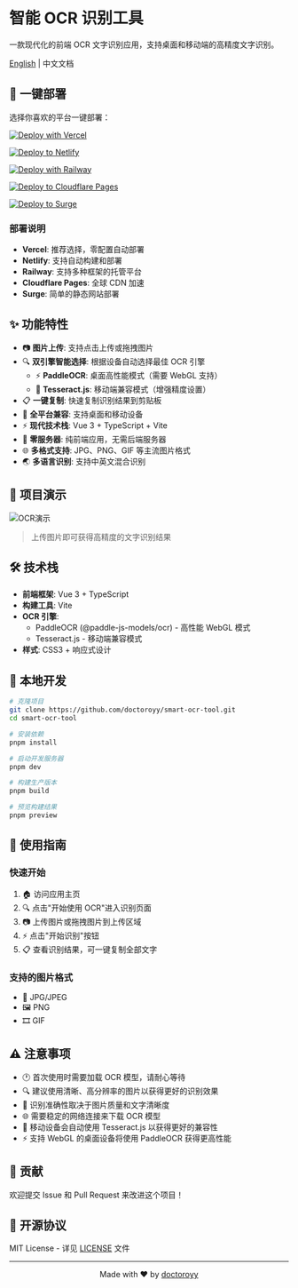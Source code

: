# 智能 OCR 识别工具

一款现代化的前端 OCR 文字识别应用，支持桌面和移动端的高精度文字识别。

[English](./README.md) | 中文文档

## 🚀 一键部署

选择你喜欢的平台一键部署：

[![Deploy with Vercel](https://vercel.com/button)](https://vercel.com/new/clone?repository-url=https%3A%2F%2Fgithub.com%2Fdoctoroyy%2Fsmart-ocr-tool&project-name=smart-ocr-tool&repository-name=smart-ocr-tool)

[![Deploy to Netlify](https://www.netlify.com/img/deploy/button.svg)](https://app.netlify.com/start/deploy?repository=https://github.com/doctoroyy/smart-ocr-tool)

[![Deploy with Railway](https://railway.app/button.svg)](https://railway.app/template/XmBj1Y?referralCode=doctoroyy)

[![Deploy to Cloudflare Pages](https://deploy.workers.cloudflare.com/button)](https://deploy.workers.cloudflare.com/?url=https://github.com/doctoroyy/smart-ocr-tool)

[![Deploy to Surge](https://camo.githubusercontent.com/83b0e95b38892b49184e07ad572c94c8038323fb/68747470733a2f2f73757267652e73682f696d616765732f6c6f676f2d64617267652e737667)](https://surge.sh)

### 部署说明

- **Vercel**: 推荐选择，零配置自动部署
- **Netlify**: 支持自动构建和部署
- **Railway**: 支持多种框架的托管平台
- **Cloudflare Pages**: 全球 CDN 加速
- **Surge**: 简单的静态网站部署

## ✨ 功能特性

- 📷 **图片上传**: 支持点击上传或拖拽图片
- 🔍 **双引擎智能选择**: 根据设备自动选择最佳 OCR 引擎
  - ⚡ **PaddleOCR**: 桌面高性能模式（需要 WebGL 支持）
  - 🔧 **Tesseract.js**: 移动端兼容模式（增强精度设置）
- 📋 **一键复制**: 快速复制识别结果到剪贴板
- 📱 **全平台兼容**: 支持桌面和移动设备
- ⚡ **现代技术栈**: Vue 3 + TypeScript + Vite
- 🚀 **零服务器**: 纯前端应用，无需后端服务器
- 🌐 **多格式支持**: JPG、PNG、GIF 等主流图片格式
- 🌏 **多语言识别**: 支持中英文混合识别

## 📸 项目演示

![OCR演示](https://via.placeholder.com/800x400/42b883/ffffff?text=OCR+Demo)

> 上传图片即可获得高精度的文字识别结果

## 🛠️ 技术栈

- **前端框架**: Vue 3 + TypeScript
- **构建工具**: Vite
- **OCR 引擎**: 
  - PaddleOCR (@paddle-js-models/ocr) - 高性能 WebGL 模式
  - Tesseract.js - 移动端兼容模式
- **样式**: CSS3 + 响应式设计

## 🚀 本地开发

```bash
# 克隆项目
git clone https://github.com/doctoroyy/smart-ocr-tool.git
cd smart-ocr-tool

# 安装依赖
pnpm install

# 启动开发服务器
pnpm dev

# 构建生产版本
pnpm build

# 预览构建结果
pnpm preview
```

## 📝 使用指南

### 快速开始
1. 🏠 访问应用主页
2. 🔍 点击"开始使用 OCR"进入识别页面
3. 📷 上传图片或拖拽图片到上传区域
4. ⚡ 点击"开始识别"按钮
5. 📋 查看识别结果，可一键复制全部文字

### 支持的图片格式
- 📸 JPG/JPEG
- 🖼️ PNG  
- 🎞️ GIF

## ⚠️ 注意事项

- 🕐 首次使用时需要加载 OCR 模型，请耐心等待
- 🔍 建议使用清晰、高分辨率的图片以获得更好的识别效果
- 📝 识别准确性取决于图片质量和文字清晰度
- 🌐 需要稳定的网络连接来下载 OCR 模型
- 📱 移动设备会自动使用 Tesseract.js 以获得更好的兼容性
- ⚡ 支持 WebGL 的桌面设备将使用 PaddleOCR 获得更高性能

## 🤝 贡献

欢迎提交 Issue 和 Pull Request 来改进这个项目！

## 📄 开源协议

MIT License - 详见 [LICENSE](LICENSE) 文件

---

<div align="center">

Made with ❤️ by [doctoroyy](https://github.com/doctoroyy)

</div>